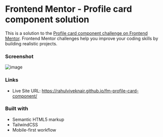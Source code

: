 # Frontend Mentor - Profile card component solution

This is a solution to the [Profile card component challenge on Frontend Mentor](https://www.frontendmentor.io/challenges/profile-card-component-cfArpWshJ). Frontend Mentor challenges help you improve your coding skills by building realistic projects. 


### Screenshot
![image](https://user-images.githubusercontent.com/68507071/216786462-79357d60-7320-44a1-9d55-23e118fb7cbe.png)



### Links

- Live Site URL: https://rahulviveknair.github.io/fm-profile-card-component/

### Built with

- Semantic HTML5 markup
- TailwindCSS
- Mobile-first workflow


